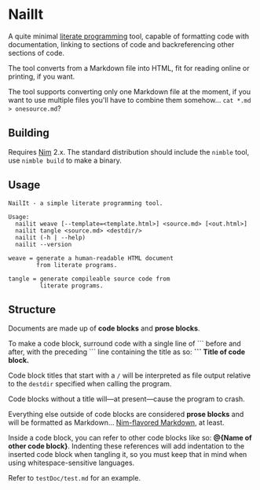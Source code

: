 # NailIt

A quite minimal [literate programming](http://www.literateprogramming.com/) tool, capable of formatting code with documentation, linking to sections of code and backreferencing other sections of code.

The tool converts from a Markdown file into HTML, fit for reading online or printing, if you want.

The tool supports converting only one Markdown file at the moment, if you want to use multiple files you'll have to combine them somehow… `cat *.md > onesource.md`?

## Building

Requires [Nim](https://nim-lang.org/) 2.x. The standard distribution should include the `nimble` tool, use `nimble build` to make a binary.


## Usage

```
NailIt - a simple literate programming tool.

Usage:
  nailit weave [--template=<template.html>] <source.md> [<out.html>]
  nailit tangle <source.md> <destdir/>
  nailit (-h | --help)
  nailit --version

weave = generate a human-readable HTML document
        from literate programs.

tangle = generate compileable source code from
         literate programs.
```

## Structure

Documents are made up of **code blocks** and **prose blocks**.

To make a code block, surround code with a single line of \`\`\` before and after, with the preceding \`\`\` line containing the title as so: **\`\`\` Title of code block.**

Code block titles that start with a `/` will be interpreted as file output relative to the `destdir` specified when calling the program.

Code blocks without a title will—at present—cause the program to crash.

Everything else outside of code blocks are considered **prose blocks** and will be formatted as Markdown… [Nim-flavored Markdown](https://nim-lang.org/docs/markdown_rst.html), at least.

Inside a code block, you can refer to other code blocks like so: **@{Name of other code block}**. Indenting these references will add indentation to the inserted code block when tangling it, so you must keep that in mind when using whitespace-sensitive languages.

Refer to `testDoc/test.md` for an example.
